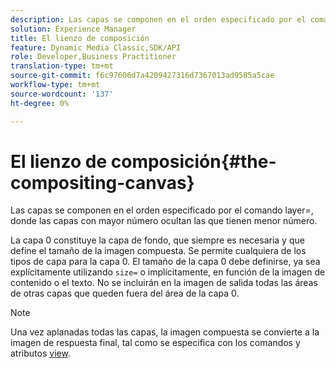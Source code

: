 ```yaml
---
description: Las capas se componen en el orden especificado por el comando layer=, donde las capas con mayor número ocultan las que tienen menor número.
solution: Experience Manager
title: El lienzo de composición
feature: Dynamic Media Classic,SDK/API
role: Developer,Business Practitioner
translation-type: tm+mt
source-git-commit: f6c97606d7a4209427316d7367013ad9585a5cae
workflow-type: tm+mt
source-wordcount: '137'
ht-degree: 0%

---
```



# El lienzo de composición{#the-compositing-canvas}

Las capas se componen en el orden especificado por el comando layer=, donde las capas con mayor número ocultan las que tienen menor número.

La capa 0 constituye la capa de fondo, que siempre es necesaria y que define el tamaño de la imagen compuesta. Se permite cualquiera de los tipos de capa para la capa 0. El tamaño de la capa 0 debe definirse, ya sea explícitamente utilizando `size=` o implícitamente, en función de la imagen de contenido o el texto. No se incluirán en la imagen de salida todas las áreas de otras capas que queden fuera del área de la capa 0.

>[!NOTE]
>
>Una vez aplanadas todas las capas, la imagen compuesta se convierte a la imagen de respuesta final, tal como se especifica con los comandos y atributos [view](../../../../../../is-api/http-ref/image-serving-api-ref/c-http-protocol-reference/c-syntax-and-features/c-command-overview/r-view-commands-and-attributes.md#reference-8b3d637d080a47a4ba669a7f0de2ba90).

